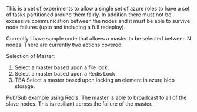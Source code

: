 This is a set of experiments to allow a single set of azure roles to have a set of tasks partitioned around them fairly.
In addition there must not be excessive communication between the nodes and it must be able to survive node failures (upto and including a full redeploy).

Currently I have sample code that allows a master to be selected between N nodes.
There are currently two actions covered:

Selection of Master:
1. Select a master based upon a file lock.
2. Select a master based upon a Redis Lock
3. TBA Select a master based upon locking an element in azure blob storage.

Pub/Sub example using Redis:
The master is able to broadcast to all of the slave nodes.
This is resiliant across the failure of the master.
